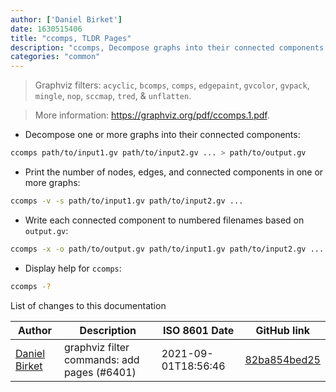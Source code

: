 ```yaml
---
author: ['Daniel Birket']
date: 1630515406
title: "ccomps, TLDR Pages"
description: "ccomps, Decompose graphs into their connected components."
categories: "common"
---
```

> Graphviz filters: `acyclic`, `bcomps`, `comps`, `edgepaint`, `gvcolor`, `gvpack`, `mingle`, `nop`, `sccmap`, `tred`, & `unflatten`.

> More information: <https://graphviz.org/pdf/ccomps.1.pdf>.

- Decompose one or more graphs into their connected components:

```bash
ccomps path/to/input1.gv path/to/input2.gv ... > path/to/output.gv
```

- Print the number of nodes, edges, and connected components in one or more graphs:

```bash
ccomps -v -s path/to/input1.gv path/to/input2.gv ...
```

- Write each connected component to numbered filenames based on `output.gv`:

```bash
ccomps -x -o path/to/output.gv path/to/input1.gv path/to/input2.gv ...
```

- Display help for `ccomps`:

```bash
ccomps -?
```
List of changes to this documentation


Author | Description | ISO 8601 Date | GitHub link
------|-----|-----|-----
[Daniel Birket](mailto:danielb@birket.com) | graphviz filter commands: add pages (#6401) | 2021-09-01T18:56:46 | [82ba854bed25](https://github.com/tldr-pages/tldr/commit/82ba854bed25dc95a93aec9bdbc5e97f7badf080)

